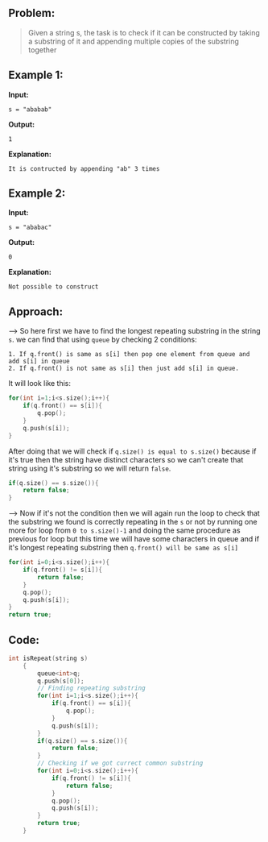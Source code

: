 ## Problem:

>Given a string s, the task is to check if it can be constructed by taking a substring of it and appending multiple copies of the substring together

## Example 1:

**Input:** 
```
s = "ababab"
```
**Output:** 
```
1
```
**Explanation:** 
```
It is contructed by appending "ab" 3 times
```

## Example 2:

**Input:** 
```
s = "ababac"
```
**Output:** 
```
0
```
**Explanation:** 
```
Not possible to construct
```

## Approach:

--> So here first we have to find the longest repeating substring in the string `s`. we can find that using `queue` by checking 2 conditions:

```
1. If q.front() is same as s[i] then pop one element from queue and add s[i] in queue
2. If q.front() is not same as s[i] then just add s[i] in queue.
```

It will look like this:

```cpp
for(int i=1;i<s.size();i++){
	if(q.front() == s[i]){
		q.pop();
	}
	q.push(s[i]);
}
```


After doing that we will check if `q.size() is equal to s.size()` because if it's true then the string have distinct characters so we can't create that string using it's substring so we will return `false`.

```cpp
if(q.size() == s.size()){
	return false;
}
```

--> Now if it's not the condition then we will again run the loop to check that the substring we found is correctly repeating in the `s` or not by running one more for loop from `0 to s.size()-1` and doing the same procedure as previous for loop but this time we will have some characters in queue and if it's longest repeating substring then `q.front() will be same as s[i]`

```cpp
for(int i=0;i<s.size();i++){
	if(q.front() != s[i]){
		return false;
	}
	q.pop();
	q.push(s[i]);
}
return true;
```

## Code:

```cpp
int isRepeat(string s)
	{
	    queue<int>q;
	    q.push(s[0]);
	    // Finding repeating substring
	    for(int i=1;i<s.size();i++){
	        if(q.front() == s[i]){
	            q.pop();
	        }
	        q.push(s[i]);
	    }
	    if(q.size() == s.size()){
	        return false;
	    }
	    // Checking if we got currect common substring
	    for(int i=0;i<s.size();i++){
	        if(q.front() != s[i]){
	            return false;
	        }
	        q.pop();
	        q.push(s[i]);
	    }
	    return true;
	}
```